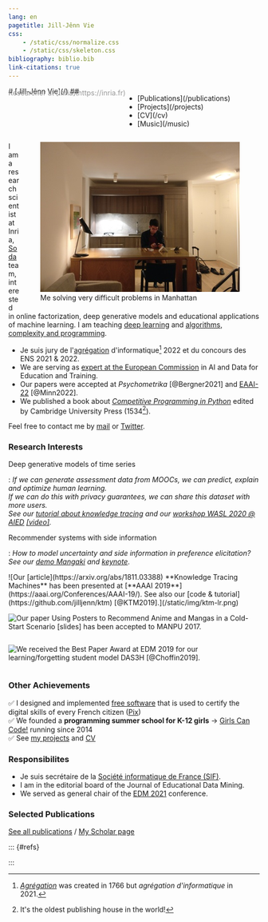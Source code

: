 ```yaml
---
lang: en
pagetitle: Jill-Jênn Vie
css:
    - /static/css/normalize.css
    - /static/css/skeleton.css
bibliography: biblio.bib
link-citations: true
---
```

<div class="container">
<div style="display: flex; flex-flow: row wrap;">
<div class="keep-this">
# [Jill-Jênn Vie](/)
## <span style="color: #999; margin-top: -1em; display: block">Researcher at [Inria](https://inria.fr)</span>
</div>
<nav><ul>
<li>[Publications](/publications)</li>
<li>[Projects](/projects)</li>
<li>[CV](/cv)</li>
<li>[Music](/music)</li>
</ul></nav></div>

<figure style="width: 400px; float: right">
    <a href="/static/img/manhattan-big.jpg" target="_blank"><img src="/static/img/manhattan.jpg" /></a>
    Me solving very difficult problems in Manhattan
</figure>

I am a research scientist at Inria, [Soda](https://team.inria.fr/soda/) team, interested in online factorization, deep generative models and educational applications of machine learning. I am teaching [deep learning](https://dataflowr.com) and [algorithms, complexity and programming](https://tryalgo.org).

- Je suis jury de l'[agrégation](https://agreg-info.org/) d'informatique[^1] 2022 et du concours des ENS 2021 & 2022.
- We are serving as [expert at the European Commission](https://ec.europa.eu/transparency/expert-groups-register/screen/expert-groups/consult?lang=en&groupID=3774&fromCallsApplication=true) in AI and Data for Education and Training.
- Our papers were accepted at *Psychometrika* [@Bergner2021] and [EAAI-22](https://pages.mtu.edu/~lebrown/eaai/eaai/schedule-22.html) [@Minn2022].
- We published a book about [*Competitive Programming in Python*](https://www.cambridge.org/fr/academic/subjects/computer-science/algorithmics-complexity-computer-algebra-and-computational-g/competitive-programming-python-128-algorithms-develop-your-coding-skills?format=PB&isbn=9781108716826) edited by Cambridge University Press (1534[^2]).

 [^1]: [*Agrégation*](https://en.wikipedia.org/wiki/Agr%C3%A9gation) was created in 1766 but *agrégation d'informatique* in 2021.

 [^2]: It's the oldest publishing house in the world!

Feel free to contact me by [mail](mailto:vie@jill-jenn.net) or [Twitter](https://twitter.com/intent/follow?screen_name=jjvie).


### Research Interests

Deep generative models of time series

:   *If we can generate assessment data from MOOCs, we can predict, explain and optimize human learning.  
If we can do this with privacy guarantees, we can share this dataset with more users.  
See our [tutorial about knowledge tracing](https://github.com/jilljenn/ktm) and our [workshop WASL 2020 @ AIED](https://humanlearn.io) [[video]](https://youtu.be/oVuq-seIvrk).*

Recommender systems with side information

:   *How to model uncertainty and side information in preference elicitation? See our [demo Mangaki](https://mangaki.fr) and [keynote](http://research.mangaki.fr/2018/07/15/ai-for-manga-and-anime/)*.  


<div style="display: flex; flex-flow: row wrap;">
![Our [article](https://arxiv.org/abs/1811.03388) **Knowledge Tracing Machines** has been presented at [**AAAI 2019**](https://aaai.org/Conferences/AAAI-19/). See also our [code & tutorial](https://github.com/jilljenn/ktm) [@KTM2019].](/static/img/ktm-lr.png)

![Our [paper](https://arxiv.org/abs/1709.01584) **Using Posters to Recommend Anime and Mangas in a Cold-Start Scenario** [[slides]](http://jill-jenn.net/slides/manpu2017.pdf) has been accepted to [**MANPU 2017**](http://manpu2017.imlab.jp).](/static/img/balse.png)

![We received the **Best Paper Award** at [**EDM 2019**](http://educationaldatamining.org/edm2019/) for our [learning/forgetting student model **DAS3H**](https://arxiv.org/abs/1905.06873) [@Choffin2019].](/static/img/tw.png)
</div>


### Other Achievements

✅ I designed and implemented [free software](https://github.com/1024pix/pix) that is used to certify the digital skills of every French citizen ([Pix](https://pix.fr))  
✅ We founded a **programming summer school for K-12 girls** → [Girls Can Code!](https://gcc.prologin.org) running since 2014  
✅ See [my projects](/projects/) and [CV](/cv/)


### Responsibilites

- Je suis secrétaire de la [Société informatique de France (SIF)](https://www.societe-informatique-de-france.fr/).
- I am in the editorial board of the Journal of Educational Data Mining.
- We served as general chair of the [EDM 2021](https://educationaldatamining.org/EDM2021/virtual) conference.

### Selected Publications

[See all publications](/publications) / [My Scholar page](https://scholar.google.com/citations?hl=en&user=7oCGHIMAAAAJ)

::: {#refs}

:::

</div>
